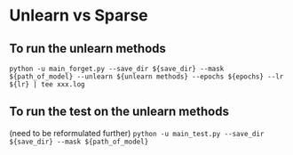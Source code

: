 # Unlearn vs Sparse

## To run the unlearn methods

```python -u main_forget.py --save_dir ${save_dir} --mask ${path_of_model} --unlearn ${unlearn methods} --epochs ${epochs} --lr ${lr} | tee xxx.log```

## To run the test on the unlearn methods
(need to be reformulated further)
```python -u main_test.py --save_dir ${save_dir} --mask ${path_of_model}```